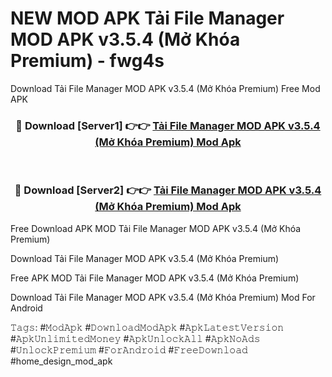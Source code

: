 # NEW MOD APK Tải File Manager MOD APK v3.5.4 (Mở Khóa Premium) - fwg4s
Download Tải File Manager MOD APK v3.5.4 (Mở Khóa Premium) Free Mod APK

<div align="center">
<h3>🔴 Download [Server1] 👉👉 <a href="https://apk-comot.site?title=Tải_File_Manager_MOD_APK_v3.5.4_(Mở_Khóa_Premium)">Tải File Manager MOD APK v3.5.4 (Mở Khóa Premium) Mod Apk</a></h3><br>

<h3>🔴 Download [Server2] 👉👉 <a href="https://apk-comot.site?title=Tải_File_Manager_MOD_APK_v3.5.4_(Mở_Khóa_Premium)">Tải File Manager MOD APK v3.5.4 (Mở Khóa Premium) Mod Apk</a></h3>
</div>


Free Download APK MOD Tải File Manager MOD APK v3.5.4 (Mở Khóa Premium)

Download Tải File Manager MOD APK v3.5.4 (Mở Khóa Premium) 

Free APK MOD Tải File Manager MOD APK v3.5.4 (Mở Khóa Premium) 

Download Tải File Manager MOD APK v3.5.4 (Mở Khóa Premium) Mod For Android

𝚃𝚊𝚐𝚜: #𝙼𝚘𝚍𝙰𝚙𝚔 #𝙳𝚘𝚠𝚗𝚕𝚘𝚊𝚍𝙼𝚘𝚍𝙰𝚙𝚔 #𝙰𝚙𝚔𝙻𝚊𝚝𝚎𝚜𝚝𝚅𝚎𝚛𝚜𝚒𝚘𝚗 #𝙰𝚙𝚔𝚄𝚗𝚕𝚒𝚖𝚒𝚝𝚎𝚍𝙼𝚘𝚗𝚎𝚢 #𝙰𝚙𝚔𝚄𝚗𝚕𝚘𝚌𝚔𝙰𝚕𝚕 #𝙰𝚙𝚔𝙽𝚘𝙰𝚍𝚜 #𝚄𝚗𝚕𝚘𝚌𝚔𝙿𝚛𝚎𝚖𝚒𝚞𝚖 #𝙵𝚘𝚛𝙰𝚗𝚍𝚛𝚘𝚒𝚍 #𝙵𝚛𝚎𝚎𝙳𝚘𝚠𝚗𝚕𝚘𝚊𝚍 #home_design_mod_apk